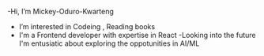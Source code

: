  -Hi, I’m Mickey-Oduro-Kwarteng
- I’m interested in Codeing , Reading books
- I'm a Frontend developer with expertise in React
 -Looking into the future I'm entusiatic about exploring the oppotunities in AI/ML
